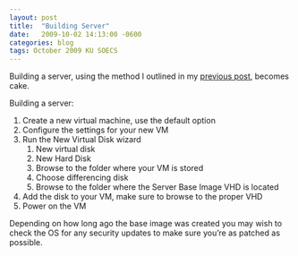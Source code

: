 ```yaml
---
layout: post
title:  "Building Server"
date:   2009-10-02 14:13:00 -0600
categories: blog
tags: October 2009 KU SOECS
---
```

Building a server, using the method I outlined in my [previous post](2009-10-02-windows-linux-server-base-image.md), becomes cake.

Building a server:

1. Create a new virtual machine, use the default option
2. Configure the settings for your new VM
3. Run the New Virtual Disk wizard
   1. New virtual disk
   2. New Hard Disk
   3. Browse to the folder where your VM is stored
   4. Choose differencing disk
   5. Browse to the folder where the Server Base Image VHD is located
4. Add the disk to your VM, make sure to browse to the proper VHD
5. Power on the VM

Depending on how long ago the base image was created you may wish to check the OS for any security updates to make sure you’re as patched as possible.
